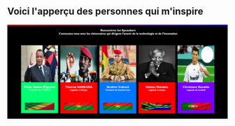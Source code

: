 ## Voici l'apperçu des personnes qui m'inspire 

![capture d'écran du site web](./image/Capture_d’écran_carte.png)

